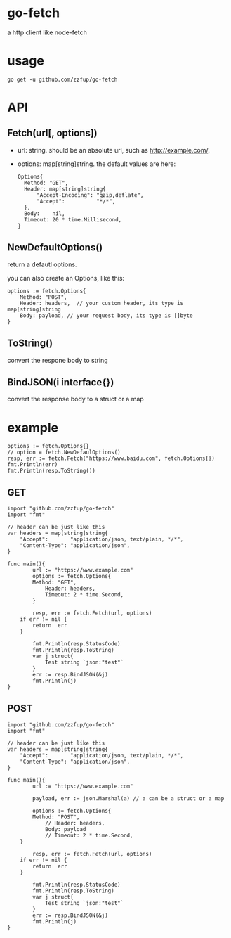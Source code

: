 # go-fetch

a http client like node-fetch

# usage

```
go get -u github.com/zzfup/go-fetch
```

# API

## Fetch(url[, options])

- url: string. should be an absolute url, such as http://example.com/.
- options: map[string]string. the default values are here:

  ```golang
  Options{
  	Method: "GET",
  	Header: map[string]string{
  		"Accept-Encoding": "gzip,deflate",
  		"Accept":          "*/*",
  	},
   	Body:    nil,
  	Timeout: 20 * time.Millisecond,
  }
  ```

## NewDefaultOptions()

return a defautl options.

you can also create an Options, like this:

```golang
options := fetch.Options{
    Method: "POST",
    Header: headers,  // your custom header, its type is map[string]string
    Body: payload, // your request body, its type is []byte
}
```

## ToString()

convert the respone body to string

## BindJSON(i interface{})

convert the response body to a struct or a map

# example

```golang
options := fetch.Options{}
// option = fetch.NewDefaulOptions()
resp, err := fetch.Fetch("https://www.baidu.com", fetch.Options{})
fmt.Println(err)
fmt.Println(resp.ToString())
```

## GET

```golang
import "github.com/zzfup/go-fetch"
import "fmt"

// header can be just like this
var headers = map[string]string{
	"Accept":       "application/json, text/plain, */*",
	"Content-Type": "application/json",
}

func main(){
    	url := "https://www.example.com"
    	options := fetch.Options{
		Method: "GET",
        	Header: headers,
        	Timeout: 2 * time.Second,
    	}

    	resp, err := fetch.Fetch(url, options)
	if err != nil {
		return  err
	}

    	fmt.Println(resp.StatusCode)
    	fmt.Println(resp.ToString)
    	var j struct{
        	Test string `json:"test"`
    	}
    	err := resp.BindJSON(&j)
    	fmt.Println(j)
}
```

## POST

```golang
import "github.com/zzfup/go-fetch"
import "fmt"

// header can be just like this
var headers = map[string]string{
	"Accept":       "application/json, text/plain, */*",
	"Content-Type": "application/json",
}

func main(){
    	url := "https://www.example.com"

    	payload, err := json.Marshal(a) // a can be a struct or a map

    	options := fetch.Options{
		Method: "POST",
        	// Header: headers,
        	Body: payload
        	// Timeout: 2 * time.Second,
	}

    	resp, err := fetch.Fetch(url, options)
	if err != nil {
		return  err
	}

    	fmt.Println(resp.StatusCode)
    	fmt.Println(resp.ToString)
    	var j struct{
        	Test string `json:"test"`
    	}
    	err := resp.BindJSON(&j)
    	fmt.Println(j)
}
```
